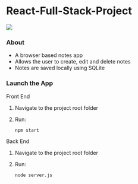 # React-Full-Stack-Project

<img src="src/Images/GitHub/Weather App Promo Pic 1.PNG"/>

<br>

### About

- A browser based notes app
- Allows the user to create, edit and delete notes
- Notes are saved locally using SQLite

### Launch the App
Front End

1) Navigate to the project root folder
2) Run:

       npm start

Back End

1) Navigate to the project root folder
2) Run:

       node server.js
